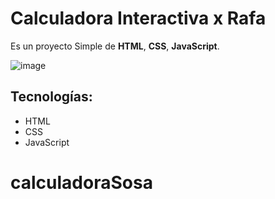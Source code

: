 # Calculadora Interactiva x Rafa

Es un proyecto Simple de **HTML**, **CSS**, **JavaScript**.

![image](https://github.com/user-attachments/assets/4fb4cb40-c377-425f-938b-da643b1c8bb4)

## Tecnologías:
- HTML
- CSS
- JavaScript

# calculadoraSosa
